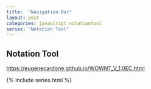 ```yaml
---
title:  "Navigation Bar"
layout: post
categories: javascript notationtool
series: "Notation Tool"
---
```


## Notation Tool
https://eugenecardone.github.io/WOWNT_V_1.0EC.html


{% include series.html %}



